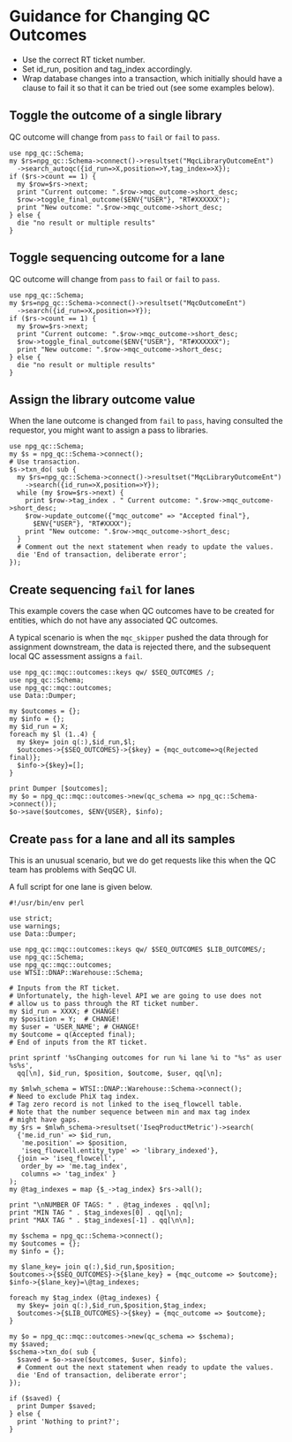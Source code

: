 # Guidance for Changing QC Outcomes

- Use the correct RT ticket number.
- Set id_run, position and tag_index accordingly.
- Wrap database changes into a transaction, which initially should have
  a clause to fail it so that it can be tried out (see some examples below).

## Toggle the outcome of a single library

QC outcome will change from `pass` to `fail` or `fail` to `pass`. 

```
use npg_qc::Schema;
my $rs=npg_qc::Schema->connect()->resultset("MqcLibraryOutcomeEnt")
  ->search_autoqc({id_run=>X,position=>Y,tag_index=>X});
if ($rs->count == 1) {
  my $row=$rs->next;
  print "Current outcome: ".$row->mqc_outcome->short_desc;
  $row->toggle_final_outcome($ENV{"USER"}, "RT#XXXXXX");
  print "New outcome: ".$row->mqc_outcome->short_desc;
} else {
  die "no result or multiple results"
}
```

## Toggle sequencing outcome for a lane

QC outcome will change from `pass` to `fail` or `fail` to `pass`.

```
use npg_qc::Schema;
my $rs=npg_qc::Schema->connect()->resultset("MqcOutcomeEnt")
  ->search({id_run=>X,position=>Y});
if ($rs->count == 1) {
  my $row=$rs->next;
  print "Current outcome: ".$row->mqc_outcome->short_desc;
  $row->toggle_final_outcome($ENV{"USER"}, "RT#XXXXXX");
  print "New outcome: ".$row->mqc_outcome->short_desc;
} else {
  die "no result or multiple results"
}
```

## Assign the library outcome value

When the lane outcome is changed from `fail` to `pass`, having consulted
the requestor, you might want to assign a pass to libraries.

```
use npg_qc::Schema;
my $s = npg_qc::Schema->connect();
# Use transaction.
$s->txn_do( sub {
  my $rs=npg_qc::Schema->connect()->resultset("MqcLibraryOutcomeEnt")
    ->search({id_run=>X,position=>Y});
  while (my $row=$rs->next) {
    print $row->tag_index . " Current outcome: ".$row->mqc_outcome->short_desc;
    $row->update_outcome({"mqc_outcome" => "Accepted final"},
      $ENV{"USER"}, "RT#XXXX");
    print "New outcome: ".$row->mqc_outcome->short_desc;
  }
  # Comment out the next statement when ready to update the values.
  die 'End of transaction, deliberate error';
});
```

## Create sequencing `fail` for lanes

This example covers the case when QC outcomes have to be created for entities,
which do not have any associated QC outcomes.

A typical scenario is when the `mqc_skipper` pushed the data through for
assignment downstream, the data is rejected there, and the subsequent local
QC assessment assigns a `fail`.

```
use npg_qc::mqc::outcomes::keys qw/ $SEQ_OUTCOMES /;
use npg_qc::Schema;
use npg_qc::mqc::outcomes;
use Data::Dumper;

my $outcomes = {};
my $info = {};
my $id_run = X;
foreach my $l (1..4) {
  my $key= join q(:),$id_run,$l;
  $outcomes->{$SEQ_OUTCOMES}->{$key} = {mqc_outcome=>q(Rejected final)};
  $info->{$key}=[];
}

print Dumper [$outcomes];
my $o = npg_qc::mqc::outcomes->new(qc_schema => npg_qc::Schema->connect());
$o->save($outcomes, $ENV{USER}, $info);
```

## Create `pass` for a lane and all its samples

This is an unusual scenario, but we do get requests like this
when the QC team has problems with SeqQC UI.

A full script for one lane is given below.

```
#!/usr/bin/env perl

use strict;
use warnings;
use Data::Dumper;

use npg_qc::mqc::outcomes::keys qw/ $SEQ_OUTCOMES $LIB_OUTCOMES/;
use npg_qc::Schema;
use npg_qc::mqc::outcomes;
use WTSI::DNAP::Warehouse::Schema;

# Inputs from the RT ticket.
# Unfortunately, the high-level API we are going to use does not
# allow us to pass through the RT ticket number.
my $id_run = XXXX; # CHANGE!
my $position = Y;  # CHANGE!
my $user = 'USER_NAME'; # CHANGE!
my $outcome = q(Accepted final);
# End of inputs from the RT ticket.

print sprintf '%sChanging outcomes for run %i lane %i to "%s" as user %s%s',
  qq[\n], $id_run, $position, $outcome, $user, qq[\n];

my $mlwh_schema = WTSI::DNAP::Warehouse::Schema->connect();
# Need to exclude PhiX tag index.
# Tag zero record is not linked to the iseq_flowcell table.
# Note that the number sequence between min and max tag index
# might have gaps.
my $rs = $mlwh_schema->resultset('IseqProductMetric')->search(
  {'me.id_run' => $id_run,
   'me.position' => $position,
   'iseq_flowcell.entity_type' => 'library_indexed'},
  {join => 'iseq_flowcell',
   order_by => 'me.tag_index',
   columns => 'tag_index' }
);
my @tag_indexes = map {$_->tag_index} $rs->all();

print "\nNUMBER OF TAGS: " . @tag_indexes . qq[\n];
print "MIN TAG " . $tag_indexes[0] . qq[\n];
print "MAX TAG " . $tag_indexes[-1] . qq[\n\n];

my $schema = npg_qc::Schema->connect();
my $outcomes = {};
my $info = {};

my $lane_key= join q(:),$id_run,$position;
$outcomes->{$SEQ_OUTCOMES}->{$lane_key} = {mqc_outcome => $outcome};
$info->{$lane_key}=\@tag_indexes;

foreach my $tag_index (@tag_indexes) {
  my $key= join q(:),$id_run,$position,$tag_index;
  $outcomes->{$LIB_OUTCOMES}->{$key} = {mqc_outcome => $outcome};
}

my $o = npg_qc::mqc::outcomes->new(qc_schema => $schema);
my $saved;
$schema->txn_do( sub {
  $saved = $o->save($outcomes, $user, $info);
  # Comment out the next statement when ready to update the values.
  die 'End of transaction, deliberate error';
});

if ($saved) {
  print Dumper $saved;
} else {
  print 'Nothing to print?';
}
```
